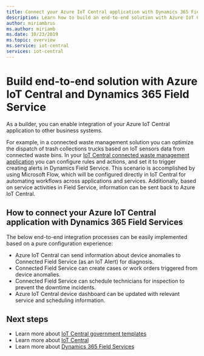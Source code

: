 ```yaml
---
title: Connect your Azure IoT Central application with Dynamics 365 Field Services | Microsoft Docs
description: Learn how to build an end-to-end solution with Azure IoT Central and Dynamics 365 Field Service 
author: miriambrus
ms.author: miriamb
ms.date: 10/23/2019
ms.topic: overview
ms.service: iot-central
services: iot-central
---
```



# Build end-to-end solution with Azure IoT Central and Dynamics 365 Field Service 



As a builder, you can enable integration of your Azure IoT Central application to other business systems. 


For example, in a connected waste management solution you can optimize the dispatch of trash collections trucks based on IoT sensors data from connected waste bins. In your [IoT Central connected waste management application](./tutorial-connected-waste-management.md) you can configure rules and actions, and set it to trigger creating alerts in Dynamics Field Service. This scenario is accomplished by using Microsoft Flow, which will be configured directly in IoT Central for automating workflows across applications and services. Additionally, based on service activities in Field Service, information can be sent back to Azure IoT Central. 

## How to connect your Azure IoT Central application with Dynamics 365 Field Services 

The below end-to-end integration processes can be easily implemented based on a pure configuration experience:
* Azure IoT Central can send information about device anomalies to Connected Field Service (as an IoT Alert) for diagnosis.
* Connected Field Service can create cases or work orders triggered from device anomalies.
* Connected Field Service can schedule technicians for inspection to prevent the downtime incidents.
* Azure IoT Central device dashboard can be updated with relevant service and scheduling information.


## Next steps
* Learn more about [IoT Central government templates](./overview-iot-central-government.md)
* Learn more about [IoT Central](https://docs.microsoft.com/azure/iot-central/core/overview-iot-central)
* Learn more about [Dynamics 365 Field Services](https://docs.microsoft.com/dynamics365/field-service/cfs-iot-overview)

